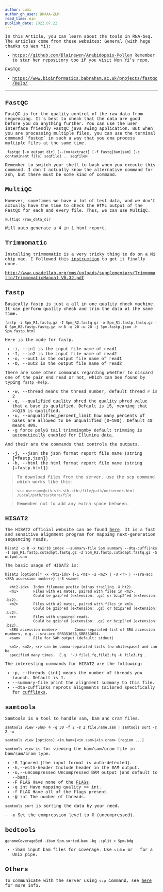 ```yaml
---
author: Lumi
author_gh_user: BHAAA-ZLM
read_time: min
publish_date: 2022.07.22
---
```


<span style="font-family: Courier"> 
In this Article, you can learn about the tools in RNA-Seq. The articles come from these websites:

<span style="font-family: Courier"> 
General (with huge thanks to Wen Yi):

- <span style="font-family: Courier"> <https://github.com/Blairewen/Arabidopsis-Pollen> Remember to star her repository too if you visit Wen Yi's repo.

<span style="font-family: Courier"> 
FASTQC

- <span style="font-family: Courier"> <https://www.bioinformatics.babraham.ac.uk/projects/fastqc/Help/>

---

## <span style="font-family: Courier"> FastQC

<span style="font-family: Courier"> 
FastQC is for the quality control of the raw data from sequencing. It's best to check that the data are good before you do anything further.

<span style="font-family: Courier"> 
You can use the user interface friendly FastQC java swing application. But when you are processing multiple files, you can use the terminal command `fastqc` in such a way that you cna process multiple files at the same time.

```
 fastqc [-o output dir] [--(no)extract] [-f fastq|bam|sam] [-c contaminant file] seqfile1 .. seqfileN
```

<span style="font-family: Courier"> Remember to switch your shell to bash when you execute this command. I don't actually know the alternative command for zsh, but there must be some kind of command.

## <span style="font-family: Courier"> MultiQC

<span style="font-family: Courier"> However, sometimes we have a lot of test data, and we don't actually have the time to check the HTML output of the FastQC for each and every file. Thus, we can use MultiQC.

```
multiqc /raw_data_dir
```

<span style="font-family: Courier"> Will auto generate a 4 in 1 html report.

## <span style="font-family: Courier"> Trimmomatic

<span style="font-family: Courier"> Installing trimmomatic is a very tricky thing to do on a M1 chip mac. I followed this [instruction](https://datacarpentry.org/genomics-workshop/setup.html#macos-2) to get it finally done.

<span style="font-family: Courier"> <http://www.usadellab.org/cms/uploads/supplementary/Trimmomatic/TrimmomaticManual_V0.32.pdf>

## <span style="font-family: Courier"> fastp

<span style="font-family: Courier"> Basically fastp is just a all in one quality check machine. It can perform quality check and trim the data at the same time.

```
fastp -i Spm_R1.fastq.gz -I Spm_R2.fastq.gz -o Spm_R1.fastp.fastq.gz -O Spm_R2.fastp.fastq.gz -w 8 -q 20 –u 20 -j Spm.fastp.json -h Spm.fastp.html
```

<span style="font-family: Courier"> Here is the code for fastp.

- <span style="font-family: Courier"> -i, --in1 is the input file name of read1
- <span style="font-family: Courier"> -I, --in2 is the input file name of read2
- <span style="font-family: Courier"> -o, --out1 is the output file name of read1
- <span style="font-family: Courier"> -O, --out2 is the output file name of read2

<span style="font-family: Courier"> There are some other commands regarding whether to discard one of the pair end read or not, which can bee found by typing `fastp -help`.

- <span style="font-family: Courier"> -w, --thread means the thread number, default thread # is 2
- <span style="font-family: Courier"> -q, --qualified_quality_phred the quality phred value that a base is qualified. Default is 15, meaning that >=Q15 is qualified.
- <span style="font-family: Courier"> -u, --unqualified_percent_limit how many percents of bases are allowed to be unqualified (0~100). Default 40 means 40%.
- <span style="font-family: Courier"> -g force polyG tail trimmingmby default trimming is automatically enabled for Illumina data.

<span style="font-family: Courier"> And their are the commands that controls the outputs.

- <span style="font-family: Courier"> -j, --json the json format report file name (string [=fastp.json])
- <span style="font-family: Courier"> -h, --html the html format report file name (string [=fastp.html])

> <span style="font-family: Courier"> To download files from the server, use the scp command which works like this:

> <span style="font-family: Courier"> `scp username@sth.sth.sth.sth:/file/path/on/server.html /Local/path/to/store/file`

> <span style="font-family: Courier"> Remember not to add any extra space between.

## <span style="font-family: Courier"> HISAT2

<span style="font-family: Courier"> The HISAT2 official website can be found [here](http://daehwankimlab.github.io/hisat2/manual/). It is a fast and sensitive alignment program for mapping next-generation sequencing reads.

```
hisat2 -p 8 -x tair10_index --summary-file Spm.summary --dta-cufflinks -1 Spm_R1.fastp.cutadapt.fastq.gz -2 Spm_R2.fastp.cutadapt.fastq.gz -S output.sam
```

<span style="font-family: Courier"> The basic usage of HISAT2 is:
```
hisat2 [options]* -x <ht2-idx> {-1 <m1> -2 <m2> | -U <r> | --sra-acc <SRA accession number>} [-S <sam>]

  <ht2-idx>  Index filename prefix (minus trailing .X.ht2).
  <m1>       Files with #1 mates, paired with files in <m2>.
             Could be gzip'ed (extension: .gz) or bzip2'ed (extension: .bz2).
  <m2>       Files with #2 mates, paired with files in <m1>.
             Could be gzip'ed (extension: .gz) or bzip2'ed (extension: .bz2).
  <r>        Files with unpaired reads.
             Could be gzip'ed (extension: .gz) or bzip2'ed (extension: .bz2).
  <SRA accession number>        Comma-separated list of SRA accession numbers, e.g. --sra-acc SRR353653,SRR353654.
  <sam>      File for SAM output (default: stdout)

  <m1>, <m2>, <r> can be comma-separated lists (no whitespace) and can be
  specified many times.  E.g. '-U file1.fq,file2.fq -U file3.fq'.
```

<span style="font-family: Courier"> The interesting commands for HISAT2 are the following:

- <span style="font-family: Courier"> -p, --threads (int) means the number of threads you launch. Default is 1.
- <span style="font-family: Courier"> --summary-file print the alignment summary to this file.
- <span style="font-family: Courier"> --dta-cufflinks reprots alignments tailored specifically for [cufflinks](http://cole-trapnell-lab.github.io/cufflinks/).

## <span style="font-family: Courier"> samtools

<span style="font-family: Courier"> Samtools is a tool to handle sam, bam and cram files.

```
samtools view -ShuF 4 -q 30 -f 2 -@ 2 file.name.sam | samtools sort -@ 2 -u 

samtools view [options] <in.bam>|<in.sam>|<in.cram> [region ...]
```

<span style="font-family: Courier"> `samtools view `is for viewing the bam/sam/cram file in bam/sam/cram type.

- <span style="font-family: Courier"> -S Ignored (the input format is auto-detected).
- <span style="font-family: Courier"> -h,--with-header Include header in the SAM output.
- <span style="font-family: Courier"> -u,--uncompressed Uncompressed BAM output (and default to --bam).
- <span style="font-family: Courier"> -F FLAG Have none of the [FLAGs](https://www.samformat.info/sam-format-flag).
- <span style="font-family: Courier"> -q int Have mapping quality >= int.
- <span style="font-family: Courier"> -f FLAG Have all of the flags present.
- <span style="font-family: Courier"> -@ int The number of threads. 

<span style="font-family: Courier"> `samtools sort` is sorting the data by your need.

-<span style="font-family: Courier"> -u Set the compression level to 0 (uncompressed).

## <span style="font-family: Courier"> bedtools

```
genomeCoverageBed -ibam Spm.sorted.bam -bg -split > Spm.bdg
```
- <span style="font-family: Courier"> -ibam input bam files for coverage. Use `stdin` or `-` for a Unix pipe.

## <span style="font-family: Courier"> Others

<span style="font-family: Courier"> To communicate with the server using `scp` command, see [here](https://stackoverflow.com/questions/16886179/scp-or-sftp-copy-multiple-files-with-single-command) for more info.
